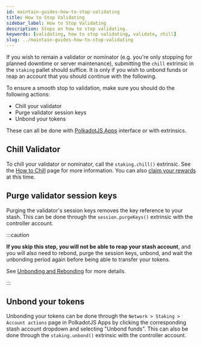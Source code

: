 ```yaml
---
id: maintain-guides-how-to-stop-validating
title: How to Stop Validating
sidebar_label: How to Stop Validating
description: Steps on how to stop validating.
keywords: [validating, how to stop validating, validate, chill]
slug: ../maintain-guides-how-to-stop-validating
---
```


If you wish to remain a validator or nominator (e.g. you're only stopping for planned downtime or
server maintenance), submitting the `chill` extrinsic in the `staking` pallet should suffice. It is
only if you wish to unbond funds or reap an account that you should continue with the following.

To ensure a smooth stop to validation, make sure you should do the following actions:

- Chill your validator
- Purge validator session keys
- Unbond your tokens

These can all be done with [PolkadotJS Apps](https://polkadot.js.org/apps) interface or with
extrinsics.

## Chill Validator

To chill your validator or nominator, call the `staking.chill()` extrinsic. See the
[How to Chill](maintain-guides-how-to-chill.md) page for more information. You can also
[claim your rewards](../learn/learn-simple-payouts.md#claiming-rewards) at this time.

## Purge validator session keys

Purging the validator's session keys removes the key reference to your stash. This can be done
through the `session.purgeKeys()` extrinsic with the controller account.

:::caution 

**If you skip this step, you will not be able to reap your stash account**, and you will also need to rebond, purge the session keys, unbond, and wait the unbonding period 
again before being able to transfer your tokens. 

See [Unbonding and Rebonding](maintain-guides-how-to-unbond.md) for more details.

:::

## Unbond your tokens

Unbonding your tokens can be done through the `Network > Staking > Account actions` page in
PolkadotJS Apps by clicking the corresponding stash account dropdown and selecting "Unbond funds".
This can also be done through the `staking.unbond()` extrinsic with the controller account.
